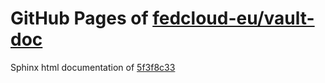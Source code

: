 GitHub Pages of [fedcloud-eu/vault-doc](https://github.com/fedcloud-eu/vault-doc.git)
===
Sphinx html documentation of [5f3f8c33](https://github.com/fedcloud-eu/vault-doc/tree/5f3f8c33d2336efa95a05f3951459febc50b8111)

